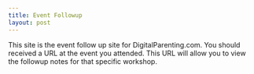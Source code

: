 ```yaml
---
title: Event Followup
layout: post
---
```

This site is the event follow up site for DigitalParenting.com.  You should received a URL at the event you attended.  This URL will allow you to view the followup notes for that specific workshop.
